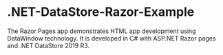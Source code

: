 # .NET-DataStore-Razor-Example
The Razor Pages app demonstrates HTML app development using DataWindow technology.  It is developed in C# with ASP.NET Razor pages and .NET DataStore 2019 R3.
